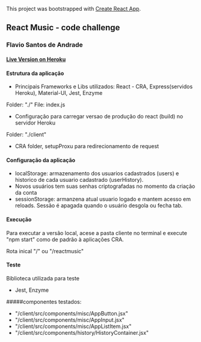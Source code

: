 This project was bootstrapped with [Create React App](https://github.com/facebook/create-react-app).

## React Music - code challenge

### Flavio Santos de Andrade

#### [Live Version on Heroku](https://fsareactmusic.herokuapp.com/reactmusic)

#### Estrutura da aplicação

- Principais Frameworks e Libs utilizados:
  React - CRA, Express(servidos Heroku), Material-UI, Jest, Enzyme

Folder: "./"
File: index.js

- Configuração para carregar versao de produção do react (build) no servidor Heroku

Folder: "./client"

- CRA folder, setupProxu para redirecionamento de request

#### Configuração da aplicação

- localStorage: armazenamento dos usuarios cadastrados (users) e historico de cada usuario cadastrado (userHistory).
- Novos usuários tem suas senhas criptografadas no momento da criação da conta
- sessionStorage: armanzena atual usuario logado e mantem acesso em reloads. Sessão é apagada quando o usuário desgola ou fecha tab.

#### Execução

Para executar a versão local, acese a pasta cliente no terminal e execute "npm start" como de padrão à aplicações CRA.

Rota inical "/" ou "/reactmusic"

#### Teste

Biblioteca utilizada para teste

- Jest, Enzyme

#####componentes testados:

- "/client/src/components/misc/AppButton.jsx"
- "/client/src/components/misc/AppInput.jsx"
- "/client/src/components/misc/AppListItem.jsx"
- "/client/src/components/history/HistoryContainer.jsx"
